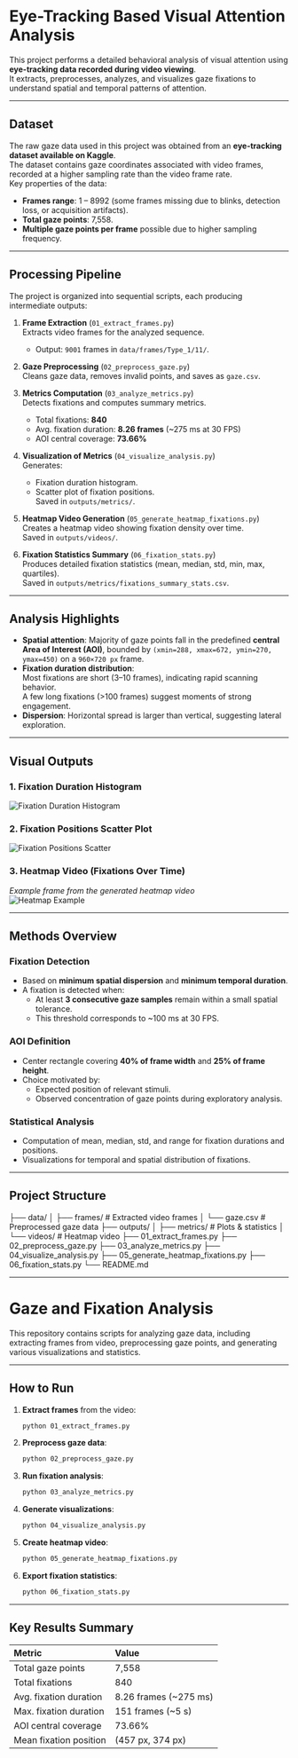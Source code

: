 # Eye-Tracking Based Visual Attention Analysis

This project performs a detailed behavioral analysis of visual attention using **eye-tracking data recorded during video viewing**.  
It extracts, preprocesses, analyzes, and visualizes gaze fixations to understand spatial and temporal patterns of attention.

---

## Dataset

The raw gaze data used in this project was obtained from an **eye-tracking dataset available on Kaggle**.  
The dataset contains gaze coordinates associated with video frames, recorded at a higher sampling rate than the video frame rate.  
Key properties of the data:
- **Frames range**: 1 – 8992 (some frames missing due to blinks, detection loss, or acquisition artifacts).
- **Total gaze points**: 7,558.
- **Multiple gaze points per frame** possible due to higher sampling frequency.

---

## Processing Pipeline

The project is organized into sequential scripts, each producing intermediate outputs:

1. **Frame Extraction** (`01_extract_frames.py`)  
   Extracts video frames for the analyzed sequence.  
   - Output: `9001` frames in `data/frames/Type_1/11/`.

2. **Gaze Preprocessing** (`02_preprocess_gaze.py`)  
   Cleans gaze data, removes invalid points, and saves as `gaze.csv`.

3. **Metrics Computation** (`03_analyze_metrics.py`)  
   Detects fixations and computes summary metrics.  
   - Total fixations: **840**  
   - Avg. fixation duration: **8.26 frames** (~275 ms at 30 FPS)  
   - AOI central coverage: **73.66%**

4. **Visualization of Metrics** (`04_visualize_analysis.py`)  
   Generates:  
   - Fixation duration histogram.  
   - Scatter plot of fixation positions.  
   Saved in `outputs/metrics/`.

5. **Heatmap Video Generation** (`05_generate_heatmap_fixations.py`)  
   Creates a heatmap video showing fixation density over time.  
   Saved in `outputs/videos/`.

6. **Fixation Statistics Summary** (`06_fixation_stats.py`)  
   Produces detailed fixation statistics (mean, median, std, min, max, quartiles).  
   Saved in `outputs/metrics/fixations_summary_stats.csv`.

---

## Analysis Highlights

- **Spatial attention**: Majority of gaze points fall in the predefined **central Area of Interest (AOI)**, bounded by `(xmin=288, xmax=672, ymin=270, ymax=450)` on a `960×720 px` frame.
- **Fixation duration distribution**:  
  Most fixations are short (3–10 frames), indicating rapid scanning behavior.  
  A few long fixations (>100 frames) suggest moments of strong engagement.
- **Dispersion**: Horizontal spread is larger than vertical, suggesting lateral exploration.

---

## Visual Outputs

### 1. Fixation Duration Histogram
![Fixation Duration Histogram](outputs/metrics/fixation_durations_histogram.png)

### 2. Fixation Positions Scatter Plot
![Fixation Positions Scatter](outputs/metrics/fixation_positions_scatter.png)

### 3. Heatmap Video (Fixations Over Time)
*Example frame from the generated heatmap video*  
![Heatmap Example](outputs/videos/heatmap_frame_example.png)

---

## Methods Overview

### Fixation Detection
- Based on **minimum spatial dispersion** and **minimum temporal duration**.
- A fixation is detected when:
  - At least **3 consecutive gaze samples** remain within a small spatial tolerance.
  - This threshold corresponds to ~100 ms at 30 FPS.

### AOI Definition
- Center rectangle covering **40% of frame width** and **25% of frame height**.
- Choice motivated by:
  - Expected position of relevant stimuli.
  - Observed concentration of gaze points during exploratory analysis.

### Statistical Analysis
- Computation of mean, median, std, and range for fixation durations and positions.
- Visualizations for temporal and spatial distribution of fixations.

---

## Project Structure

├── data/
│ ├── frames/ # Extracted video frames
│ └── gaze.csv # Preprocessed gaze data
├── outputs/
│ ├── metrics/ # Plots & statistics
│ └── videos/ # Heatmap video
├── 01_extract_frames.py
├── 02_preprocess_gaze.py
├── 03_analyze_metrics.py
├── 04_visualize_analysis.py
├── 05_generate_heatmap_fixations.py
├── 06_fixation_stats.py
└── README.md

---

# Gaze and Fixation Analysis

This repository contains scripts for analyzing gaze data, including extracting frames from video, preprocessing gaze points, and generating various visualizations and statistics.

---

## How to Run

1.  **Extract frames** from the video:
    ```bash
    python 01_extract_frames.py
    ```

2.  **Preprocess gaze data**:
    ```bash
    python 02_preprocess_gaze.py
    ```

3.  **Run fixation analysis**:
    ```bash
    python 03_analyze_metrics.py
    ```

4.  **Generate visualizations**:
    ```bash
    python 04_visualize_analysis.py
    ```

5.  **Create heatmap video**:
    ```bash
    python 05_generate_heatmap_fixations.py
    ```

6.  **Export fixation statistics**:
    ```bash
    python 06_fixation_stats.py
    ```

---

## Key Results Summary

| Metric | Value |
| :--- | :--- |
| Total gaze points | 7,558 |
| Total fixations | 840 |
| Avg. fixation duration | 8.26 frames (~275 ms) |
| Max. fixation duration | 151 frames (~5 s) |
| AOI central coverage | 73.66% |
| Mean fixation position | (457 px, 374 px) |
